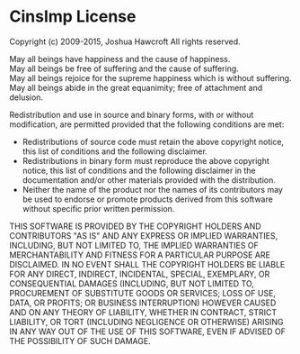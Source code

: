 CinsImp License
===============

Copyright (c) 2009-2015, Joshua Hawcroft
All rights reserved.

  May all beings have happiness and the cause of happiness.  
  May all beings be free of suffering and the cause of suffering.  
  May all beings rejoice for the supreme happiness which is without suffering.  
  May all beings abide in the great equanimity; free of attachment and delusion.

Redistribution and use in source and binary forms, with or without
modification, are permitted provided that the following conditions are met:
*  Redistributions of source code must retain the above copyright
   notice, this list of conditions and the following disclaimer.
*  Redistributions in binary form must reproduce the above copyright
   notice, this list of conditions and the following disclaimer in the
   documentation and/or other materials provided with the distribution.
*  Neither the name of the product nor the
   names of its contributors may be used to endorse or promote products
   derived from this software without specific prior written permission.

THIS SOFTWARE IS PROVIDED BY THE COPYRIGHT HOLDERS AND CONTRIBUTORS "AS IS" AND
ANY EXPRESS OR IMPLIED WARRANTIES, INCLUDING, BUT NOT LIMITED TO, THE IMPLIED
WARRANTIES OF MERCHANTABILITY AND FITNESS FOR A PARTICULAR PURPOSE ARE
DISCLAIMED. IN NO EVENT SHALL THE COPYRIGHT HOLDERS BE LIABLE FOR ANY
DIRECT, INDIRECT, INCIDENTAL, SPECIAL, EXEMPLARY, OR CONSEQUENTIAL DAMAGES
(INCLUDING, BUT NOT LIMITED TO, PROCUREMENT OF SUBSTITUTE GOODS OR SERVICES;
LOSS OF USE, DATA, OR PROFITS; OR BUSINESS INTERRUPTION) HOWEVER CAUSED AND
ON ANY THEORY OF LIABILITY, WHETHER IN CONTRACT, STRICT LIABILITY, OR TORT
(INCLUDING NEGLIGENCE OR OTHERWISE) ARISING IN ANY WAY OUT OF THE USE OF THIS
SOFTWARE, EVEN IF ADVISED OF THE POSSIBILITY OF SUCH DAMAGE.